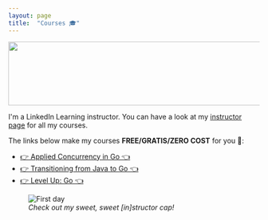 ```yaml
---
layout: page
title:  "Courses 🎓"
---
```

<a href="https://linkedin-learning.pxf.io/c/3226804/718708/8005" target="_top" id="718708"><img
    src="//a.impactradius-go.com/display-ad/8005-718708" border="0" alt="" width="655" height="128" /></a><img
  height="0" width="0" src="https://linkedin-learning.pxf.io/i/3226804/718708/8005"
  style="position:absolute;visibility:hidden;" border="0" />


I'm a LinkedIn Learning instructor. You can have a look at my <a href="https://www.linkedin.com/learning/instructors/adelina-simion" target="_blank" rel="noopener noreferrer">instructor page</a> for all my courses. 

The links below make my courses **FREE/GRATIS/ZERO COST** for you 💸:
- <a href="https://bit.ly/applied-conc-go" target="_blank" rel="noopener noreferrer">👉 Applied Concurrency in Go 👈</a>
- <a href="https://bit.ly/java2go" target="_blank" rel="noopener noreferrer">👉 Transitioning from Java to Go 👈</a>
- <a href="https://www.linkedin.com/learning/level-up-go?trk=lilblog_11-09-22_instructor-codespaces_learning" target="_blank" rel="noopener noreferrer">👉 Level Up: Go 👈</a>

<div class="container">
    <div class="row">
        <figure>
            <img class="resized" src="{{site.baseurl}}/assets/instructor-headshot.jpeg" alt="First day">
            <figcaption class="imgcap"><i>Check out my sweet, sweet [in]structor cap!</i></figcaption>
        </figure>
    </div>
</div>
